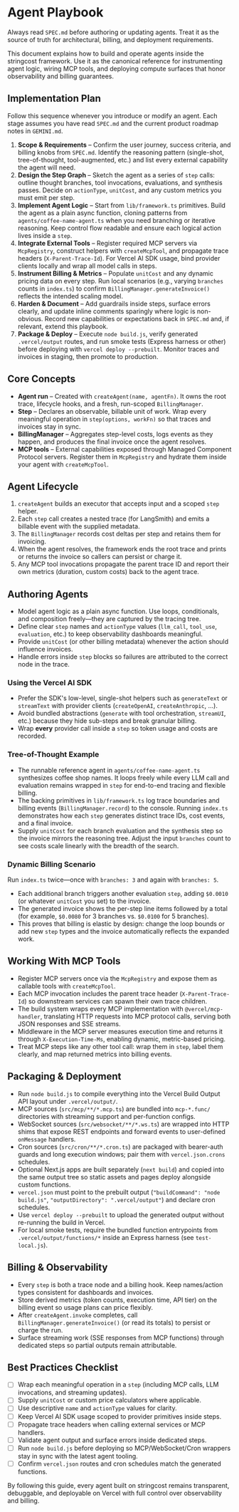 # Agent Playbook

Always read `SPEC.md` before authoring or updating agents. Treat it as the source of truth for architectural, billing, and deployment requirements.

This document explains how to build and operate agents inside the stringcost framework. Use it as the canonical reference for instrumenting agent logic, wiring MCP tools, and deploying compute surfaces that honor observability and billing guarantees.

## Implementation Plan

Follow this sequence whenever you introduce or modify an agent. Each stage assumes you have read `SPEC.md` and the current product roadmap notes in `GEMINI.md`.

1. **Scope & Requirements** – Confirm the user journey, success criteria, and billing knobs from `SPEC.md`. Identify the reasoning pattern (single-shot, tree-of-thought, tool-augmented, etc.) and list every external capability the agent will need.
2. **Design the Step Graph** – Sketch the agent as a series of `step` calls: outline thought branches, tool invocations, evaluations, and synthesis passes. Decide on `actionType`, `unitCost`, and any custom metrics you must emit per step.
3. **Implement Agent Logic** – Start from `lib/framework.ts` primitives. Build the agent as a plain async function, cloning patterns from `agents/coffee-name-agent.ts` when you need branching or iterative reasoning. Keep control flow readable and ensure each logical action lives inside a `step`.
4. **Integrate External Tools** – Register required MCP servers via `McpRegistry`, construct helpers with `createMcpTool`, and propagate trace headers (`X-Parent-Trace-Id`). For Vercel AI SDK usage, bind provider clients locally and wrap all model calls in steps.
5. **Instrument Billing & Metrics** – Populate `unitCost` and any dynamic pricing data on every step. Run local scenarios (e.g., varying `branches` counts in `index.ts`) to confirm `BillingManager.generateInvoice()` reflects the intended scaling model.
6. **Harden & Document** – Add guardrails inside steps, surface errors clearly, and update inline comments sparingly where logic is non-obvious. Record new capabilities or expectations back in `SPEC.md` and, if relevant, extend this playbook.
7. **Package & Deploy** – Execute `node build.js`, verify generated `.vercel/output` routes, and run smoke tests (Express harness or other) before deploying with `vercel deploy --prebuilt`. Monitor traces and invoices in staging, then promote to production.

## Core Concepts

- **Agent run** – Created with `createAgent(name, agentFn)`. It owns the root trace, lifecycle hooks, and a fresh, run-scoped `BillingManager`.
- **Step** – Declares an observable, billable unit of work. Wrap every meaningful operation in `step(options, workFn)` so that traces and invoices stay in sync.
- **BillingManager** – Aggregates step-level costs, logs events as they happen, and produces the final invoice once the agent resolves.
- **MCP tools** – External capabilities exposed through Managed Component Protocol servers. Register them in `McpRegistry` and hydrate them inside your agent with `createMcpTool`.

## Agent Lifecycle

1. `createAgent` builds an executor that accepts input and a scoped `step` helper.
2. Each `step` call creates a nested trace (for LangSmith) and emits a billable event with the supplied metadata.
3. The `BillingManager` records cost deltas per step and retains them for invoicing.
4. When the agent resolves, the framework ends the root trace and prints or returns the invoice so callers can persist or charge it.
5. Any MCP tool invocations propagate the parent trace ID and report their own metrics (duration, custom costs) back to the agent trace.

## Authoring Agents

- Model agent logic as a plain async function. Use loops, conditionals, and composition freely—they are captured by the tracing tree.
- Define clear `step` names and `actionType` values (`llm_call`, `tool_use`, `evaluation`, etc.) to keep observability dashboards meaningful.
- Provide `unitCost` (or other billing metadata) whenever the action should influence invoices.
- Handle errors inside `step` blocks so failures are attributed to the correct node in the trace.

### Using the Vercel AI SDK

- Prefer the SDK's low-level, single-shot helpers such as `generateText` or `streamText` with provider clients (`createOpenAI`, `createAnthropic`, ...).
- Avoid bundled abstractions (`generate` with tool orchestration, `streamUI`, etc.) because they hide sub-steps and break granular billing.
- Wrap **every** provider call inside a `step` so token usage and costs are recorded.

### Tree-of-Thought Example

- The runnable reference agent in `agents/coffee-name-agent.ts` synthesizes coffee shop names. It loops freely while every LLM call and evaluation remains wrapped in `step` for end-to-end tracing and flexible billing.
- The backing primitives in `lib/framework.ts` log trace boundaries and billing events (`BillingManager.record`) to the console. Running `index.ts` demonstrates how each `step` generates distinct trace IDs, cost events, and a final invoice.
- Supply `unitCost` for each branch evaluation and the synthesis step so the invoice mirrors the reasoning tree. Adjust the input `branches` count to see costs scale linearly with the breadth of the search.

### Dynamic Billing Scenario

Run `index.ts` twice—once with `branches: 3` and again with `branches: 5`.

- Each additional branch triggers another evaluation `step`, adding `$0.0010` (or whatever `unitCost` you set) to the invoice.
- The generated invoice shows the per-step line items followed by a total (for example, `$0.0080` for 3 branches vs. `$0.0100` for 5 branches).
- This proves that billing is elastic by design: change the loop bounds or add new `step` types and the invoice automatically reflects the expanded work.

## Working With MCP Tools

- Register MCP servers once via the `McpRegistry` and expose them as callable tools with `createMcpTool`.
- Each MCP invocation includes the parent trace header (`X-Parent-Trace-Id`) so downstream services can spawn their own trace children.
- The build system wraps every MCP implementation with `@vercel/mcp-handler`, translating HTTP requests into MCP protocol calls, serving both JSON responses and SSE streams.
- Middleware in the MCP server measures execution time and returns it through `X-Execution-Time-Ms`, enabling dynamic, metric-based pricing.
- Treat MCP steps like any other tool call: wrap them in `step`, label them clearly, and map returned metrics into billing events.

## Packaging & Deployment

- Run `node build.js` to compile everything into the Vercel Build Output API layout under `.vercel/output/`.
- MCP sources (`src/mcp/**/*.mcp.ts`) are bundled into `mcp-*.func/` directories with streaming support and per-function configs.
- WebSocket sources (`src/websocket/**/*.ws.ts`) are wrapped into HTTP shims that expose REST endpoints and forward events to user-defined `onMessage` handlers.
- Cron sources (`src/cron/**/*.cron.ts`) are packaged with bearer-auth guards and long execution windows; pair them with `vercel.json.crons` schedules.
- Optional Next.js apps are built separately (`next build`) and copied into the same output tree so static assets and pages deploy alongside custom functions.
- `vercel.json` must point to the prebuilt output (`"buildCommand": "node build.js"`, `"outputDirectory": ".vercel/output"`) and declare cron schedules.
- Use `vercel deploy --prebuilt` to upload the generated output without re-running the build in Vercel.
- For local smoke tests, require the bundled function entrypoints from `.vercel/output/functions/*` inside an Express harness (see `test-local.js`).

## Billing & Observability

- Every `step` is both a trace node and a billing hook. Keep names/action types consistent for dashboards and invoices.
- Store derived metrics (token counts, execution time, API tier) on the billing event so usage plans can price flexibly.
- After `createAgent.invoke` completes, call `BillingManager.generateInvoice()` (or read its totals) to persist or charge the run.
- Surface streaming work (SSE responses from MCP functions) through dedicated steps so partial outputs remain attributable.

## Best Practices Checklist

- [ ] Wrap each meaningful operation in a `step` (including MCP calls, LLM invocations, and streaming updates).
- [ ] Supply `unitCost` or custom price calculators where applicable.
- [ ] Use descriptive `name` and `actionType` values for clarity.
- [ ] Keep Vercel AI SDK usage scoped to provider primitives inside steps.
- [ ] Propagate trace headers when calling external services or MCP handlers.
- [ ] Validate agent output and surface errors inside dedicated steps.
- [ ] Run `node build.js` before deploying so MCP/WebSocket/Cron wrappers stay in sync with the latest agent tooling.
- [ ] Confirm `vercel.json` routes and cron schedules match the generated functions.

By following this guide, every agent built on stringcost remains transparent, debuggable, and deployable on Vercel with full control over observability and billing.
